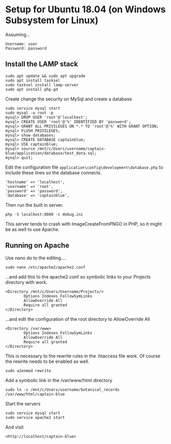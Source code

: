 # Setup for Ubuntu 18.04 (on Windows Subsystem for Linux)

Assuming...

    Username: user
    Password: password

## Install the LAMP stack

    sudo apt update && sudo apt upgrade
    sudo apt install tasksel
    sudo tasksel install lamp-server
    sudo apt install php-gd

Create change the security on MySql and create a database

    sudo service mysql start
    sudo mysql -u root -p
    mysql> DROP USER 'root'@'localhost';
    mysql> CREATE USER 'root'@'%' IDENTIFIED BY 'password';
    mysql> GRANT ALL PRIVILEGES ON *.* TO 'root'@'%' WITH GRANT OPTION;
    mysql> FLUSH PRIVILEGES;
    mysql> show databases;
    mysql> CREATE DATABASE captainblue;
    mysql> USE captainblue;
    mysql> source /mnt/c/Users/username/captain-blue/application/database/test_data.sql;
    mysql> quit;

Edit the configuration file `application\config\development\database.php` to include these lines so the database connects.

	'hostname' => 'localhost',
	'username' => 'root',
	'password' => 'password',
	'database' => 'captainblue',

Then run the built in server.

    php -S localhost:8080 -c debug.ini

This server tends to crash with ImageCreateFromPNG() in PHP, so it might be as well to use Apache.

## Running on Apache

Use nano do to the editing….

	sudo nano /etc/apache2/apache2.conf

...and add this to the apache2.conf so symbolic links to your Projects directory with work.

    <Directory /mnt/c/Users/Username/Projects/>
            Options Indexes FollowSymLinks
            AllowOverride All
            Require all granted
    </Directory>

...and edit the configuration of the root directory to AllowOverride All

    <Directory /var/www>
            Options Indexes FollowSymLinks
            AllowOverride All
            Require all granted
    </Directory>

This is necessary to the rewrite rules in the .htaccess file work.  Of course the rewrite needs to be enabled as well.

    sudo a2enmod rewrite

Add a symbolic link in the /var/www/html directory

    sudo ln -s /mnt/c/Users/username/botanical_records /var/www/html/captain-blue

Start the servers

    sudo service mysql start
    sudo service apache2 start

And visit

    <http://localhost/captain-blue>
